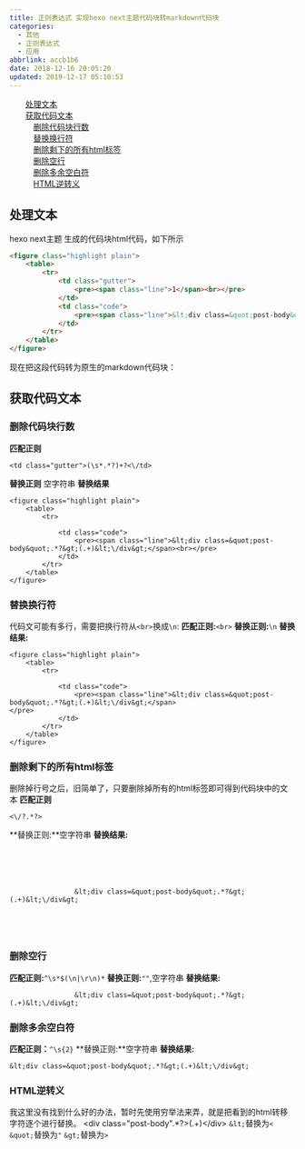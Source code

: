 ```yaml
---
title: 正则表达式 实现hexo next主题代码块转markdown代码块
categories:
  - 其他
  - 正则表达式
  - 应用
abbrlink: accb1b6
date: 2018-12-16 20:05:20
updated: 2019-12-17 05:18:53
---
```

<div id='my_toc'><a href="/blog/accb1b6/#处理文本" class="header_2">处理文本</a>&nbsp;<br><a href="/blog/accb1b6/#获取代码文本" class="header_2">获取代码文本</a>&nbsp;<br><a href="/blog/accb1b6/#删除代码块行数" class="header_3">删除代码块行数</a>&nbsp;<br><a href="/blog/accb1b6/#替换换行符" class="header_3">替换换行符</a>&nbsp;<br><a href="/blog/accb1b6/#删除剩下的所有html标签" class="header_3">删除剩下的所有html标签</a>&nbsp;<br><a href="/blog/accb1b6/#删除空行" class="header_3">删除空行</a>&nbsp;<br><a href="/blog/accb1b6/#删除多余空白符" class="header_3">删除多余空白符</a>&nbsp;<br><a href="/blog/accb1b6/#HTML逆转义" class="header_3">HTML逆转义</a>&nbsp;<br></div>
<style>.header_1{margin-left: 1em;}.header_2{margin-left: 2em;}.header_3{margin-left: 3em;}.header_4{margin-left: 4em;}.header_5{margin-left: 5em;}.header_6{margin-left: 6em;}</style>
<!--more-->
<script>if (navigator.platform.search('arm')==-1){document.getElementById('my_toc').style.display = 'none';}var e,p = document.getElementsByTagName('p');while (p.length>0) {e = p[0];e.parentElement.removeChild(e);}</script>

<!--end-->
## 处理文本 ##
hexo next主题 生成的代码块html代码，如下所示
```html
<figure class="highlight plain">
    <table>
        <tr>
            <td class="gutter">
                <pre><span class="line">1</span><br></pre>
            </td>
            <td class="code">
                <pre><span class="line">&lt;div class=&quot;post-body&quot;.*?&gt;(.+)&lt;\/div&gt;</span><br></pre>
            </td>
        </tr>
    </table>
</figure>
```
现在把这段代码转为原生的markdown代码块：

## 获取代码文本 ##

### 删除代码块行数 ###
**匹配正则**
```
<td class="gutter">(\s*.*?)+?<\/td>
```
**替换正则**
空字符串
**替换结果**
```
<figure class="highlight plain">
    <table>
        <tr>

            <td class="code">
                <pre><span class="line">&lt;div class=&quot;post-body&quot;.*?&gt;(.+)&lt;\/div&gt;</span><br></pre>
            </td>
        </tr>
    </table>
</figure>
```
### 替换换行符 ###
代码文可能有多行，需要把换行符从`<br>`换成`\n`:
**匹配正则:**`<br>`
**替换正则:**`\n`
**替换结果:**
```
<figure class="highlight plain">
    <table>
        <tr>
            
            <td class="code">
                <pre><span class="line">&lt;div class=&quot;post-body&quot;.*?&gt;(.+)&lt;\/div&gt;</span>
</pre>
            </td>
        </tr>
    </table>
</figure>
```

### 删除剩下的所有html标签 ###
删除掉行号之后，旧简单了，只要删除掉所有的html标签即可得到代码块中的文本
**匹配正则**
```
<\/?.*?>
```
**替换正则:**空字符串
**替换结果:**
```

    
        
            
            
                &lt;div class=&quot;post-body&quot;.*?&gt;(.+)&lt;\/div&gt;

            
        
    

```
### 删除空行 ###
**匹配正则:**`^\s*$(\n|\r\n)*`
**替换正则:**`""`,空字符串
**替换结果:**
```
                &lt;div class=&quot;post-body&quot;.*?&gt;(.+)&lt;\/div&gt;

```
### 删除多余空白符 ###
**匹配正则：**`^\s{2}`
**替换正则:**空字符串
**替换结果:**
```
&lt;div class=&quot;post-body&quot;.*?&gt;(.+)&lt;\/div&gt;

```
### HTML逆转义 ###
我这里没有找到什么好的办法，暂时先使用穷举法来弄，就是把看到的html转移字符逐个进行替换。
&lt;div class=&quot;post-body&quot;.*?&gt;(.+)&lt;\/div&gt;
`&lt;`替换为`<`
`&quot;`替换为`"`
`&gt;`替换为`>`



